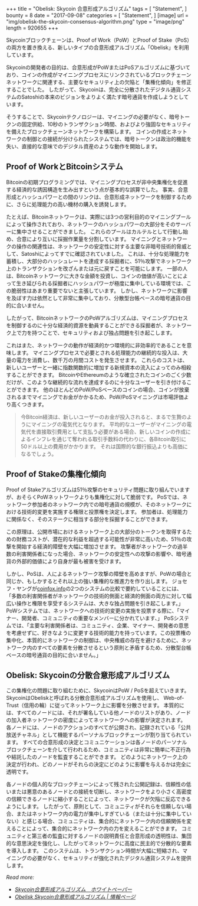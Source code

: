 +++
title = "Obelisk: Skycoin 合意形成アルゴリズム"
tags = [
    "Statement",
]
bounty = 8
date = "2017-09-08"
categories = [
    "Statement",
]
[image]
    url = "img/obelisk-the-skycoin-consensus-algorithm.png"
    type = "image/png"
    length = 920655
+++

Skycoinブロックチェーンは、Proof of Work（PoW）とProof of Stake（PoS）の両方を置き換える、新しいタイプの合意形成アルゴリズム「Obelisk」を利用しています。

Skycoinの開発者の目的は、合意形成がPoWまたはPoSアルゴリズムに基づいており、コインの作成がマイニングプロセスにリンクされているブロックチェーンネットワークに関連する、主要なセキュリティ上の欠陥と「集権化傾向」を修正することでした。
したがって、Skycoinは、完全に分散されたデジタル通貨システムのSatoshiの本来のビジョンをよりよく満たす暗号通貨を作成しようとしています。

そうすることで、Skycoinテクノロジーは、マイニングの必要がなく、暗号トークンの固定供給、10秒のトランザクション時間、およびより強固なセキュリティを備えたブロックチェーンネットワークを構築します。
コインの作成とネットワークの制御との接続が分けられたシステムでは、暗号トークンは政治的機能を失い、直接的な意味でのデジタル資産のような動作を開始します。

## Proof of WorkとBitcoinシステム

Bitcoinの初期プログラミングでは、マイニングプロセスが非中央集権化を促進する経済的な誘因構造を生み出すという点が基本的な誤算でした。
事実、合意形成とハッシュパワーとの間のリンクは、合意形成ネットワークを制御するために、さらに処理能力の高い機材の購入を誘発します。

たとえば、Bitcoinネットワークは、実際には3つの営利目的のマイニングプールによって操作されており、ネットワークのハッシュパワーの大部分をそのサーバーに集中させることができました。
これらのプールはカルテルとして行動し始め、合意により互いに採掘作業量を分割しています。
マイニングとネットワークの操作の関連性は、ネットワークの安定性に対する主要な非暗号技術的脅威として、Satoshiによってすでに確認されていました。
これは、十分な処理能力を蓄積し、大部分のハッシュレートを達成する採掘者に、51％攻撃でネットワーク上のトランザクションを改ざんまたは元に戻すことを可能にします。
一部の人は、Bitcoinネットワークに大きな金額を投資し、コインの価値が高いことによって生き延びられる採掘者にハッシュパワーが極度に集中している環境では、この脆弱性はあまり重要でないと主張しています。
しかし、ネットワークに影響を及ぼす力は依然として非常に集中しており、分散型台帳ベースの暗号通貨の目的に合いません。

したがって、BitcoinネットワークのPoWアルゴリズムは、マイニングプロセスを制御するのに十分な経済的資源を動員することができる採掘者が、ネットワーク上で力を持つことで、セキュリティおよび独占問題を引き起こします。

これはまた、ネットワークの動作が経済的かつ環境的に非効率的であることを意味します。
マイニングプロセスで必要とされる処理能力の継続的な投入は、大量の電力を消費し、数千万の月間コストを発生させます。
これらのコストは、新しいユーザーと一緒に指数関数的に増加する新規資本の流入によってのみ相殺することができます。
BitcoinやEthereumのような確立されたコインのごく少数だけが、このような継続的な流れを達成するのに十分なユーザーを引き付けることができます。
他のほとんどのPoW/PoSベースのコインの場合、コインが放棄されるまでマイニングでお金がかかるため、PoW/PoSマイニングは市場評価より高くつきます。

>今Bitcoin経済は、新しいユーザーのお金が投入されると、まるで生贄のようにマイニングの電気代となります。
平均的なユーザーがマイニングの電気代を直接取引費用として支払う必要がある場合、新しいコインの作成によるインフレを通じて奪われる取引手数料の代わりに、各Bitcoin取引に50ドル以上の費用がかかります。
それは国際的な銀行振込よりも高価になるでしょう。

## Proof of Stakeの集権化傾向

Proof of Stakeアルゴリズムは51％攻撃のセキュリティ問題に取り組んでいますが、おそらくPoWネットワークよりも集権化に対して脆弱です。
PoSでは、ネットワーク参加者のネットワーク内での暗号通貨の規模が、そのネットワークにおける技術的変更を実施する権限と投票権を決定します。
参加者は、処理能力に関係なく、そのステークに相当する部分を採掘することができます。

この原理は、公開市場におけるネットワーク上の大部分のトークンを取得するための財務コストが、潜在的な利益を超過する可能性が非常に高いため、51％の攻撃を開始する経済的障壁を大幅に増加させます。
攻撃者がネットワークの過半数の利害関係者になった場合、ネットワークの安定性への攻撃の影響や、暗号通貨の外部的価値により自身が最も被害を受けます。

しかし、PoSは、人によるネットワーク攻撃の障壁を高めますが、PoWの場合と同じか、もしかするとそれ以上の強い集権的な推進力を作り出します。
ジョセフ・ヤングが[coinfox.info](http://www.coinfox.info/)の2つのシステムの比較で要約していることには、
「多数の利害関係者がネットワークの技術的側面と経済的側面の両方に対して幅広い操作と権限を享受するシステムは、大きな独占問題を引き起こします。」
PoWシステムでは、ネットワークへの技術的変更の実施を投票する際に、「マイナー、開発者、コミュニティの重要なメンバーに分かれています、」
PoSシステムでは、「主要な利害関係者は、コミュニティ、企業、マイナー、開発者の意思を考慮せずに、好きなように変更する技術的能力を持っています。この投票権の集中化、本質的にネットワークの制御は、中央権威の存在を避けるために、ネットワーク内のすべての要素を分散させるという原則と矛盾するため、分散型台帳ベースの暗号通貨の目的に合いません。」

## Obelisk: Skycoinの分散合意形成アルゴリズム

この集権化の問題に取り組むために、SkycoinはPoW / PoSを超えていきます。
SkycoinはObeliskと呼ばれる分散合意形成アルゴリズムを使用し、 Web-of-Trust（信用の輪）に従ってネットワーク上に影響を分散させます。
本質的には、すべてのノードには、それが署名している他ノードのリストがあり、ノードの加入者ネットワークの密度によってネットワークへの影響が決定されます。
各ノードには、ノードのアクションのすべてが公開され、記録されている「公共放送チャネル」として機能するパーソナルブロックチェーンが割り当てられています。
すべての合意形成の決定とコミュニケーションは各ノードのパーソナルブロックチェーンを介して行われるため、コミュニティは非常に簡単に不正行為や結託したのノードを監査することができます。
どのようにネットワーク上の決定が行われ、どのノードがそれらの決定にどのように影響を与えるかは完全に透明です。

各ノードの個人的なブロックチェーンによって残された公開記録は、信頼性の低いまたは悪意のあるノードとの接続を切断し、ネットワークをより小さく高密度の信頼できるノードに縮小することによって、ネットワークが欠陥に反応できるようにします。
したがって、原則として、コミュニティがそれらを信頼しない場合、またはネットワーク内の電力が集中しすぎている（または十分に集中していない）と感じる場合、コミュニティは、集合的にネットワーク内の信頼関係を変えることによって、集合的にネットワーク内の力を変えることができます。
コミュニティと第三者の監査に対するノードの説明責任と合意形成の透明性は、集団的な意思決定を強化し、したがってネットワークに高度に民主的で分散的な要素を導入します。
このシステムは、トランザクション時間が大幅に短縮され、マイニングの必要がなく、セキュリティが強化されたデジタル通貨システムを提供します。

*Read more:*

* *[Skycoin合意形成アルゴリズム　ホワイトペーパー](https://www.skycoin.net/whitepapers)*
* *[Obelisk Skycoin合意形成アルゴリズム | 情報ページ](/overview/obelisk-skycoin-consensus-algorithm-information-pages/)*
